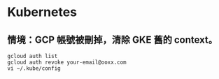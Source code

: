 # Kubernetes

## 情境：GCP 帳號被刪掉，清除 GKE 舊的 context。

```
gcloud auth list
gcloud auth revoke your-email@ooxx.com
vi ~/.kube/config
```
